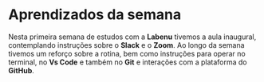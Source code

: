 # Aprendizados da semana
Nesta primeira semana de estudos com a **Labenu** tivemos a aula inaugural, contemplando instruções sobre o **Slack** e o **Zoom**. Ao longo da semana tivemos um reforço sobre a rotina, bem como instruções para operar no terminal, no **Vs Code** e também no **Git** e interações com a plataforma do **GitHub**.
